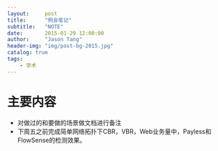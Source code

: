 ```yaml
---
layout:     post
title:      "例会笔记"
subtitle:   "NOTE"
date:       2015-01-29 12:00:00
author:     "Jason Tang"
header-img: "img/post-bg-2015.jpg"
catalog: true
tags:
    - 学术
---
```


 
# 主要内容
 
- 对做过的和要做的场景做文档进行备注
- 下周五之前完成简单网络拓扑下CBR，VBR，Web业务量中，Payless和FlowSense的检测效果。


